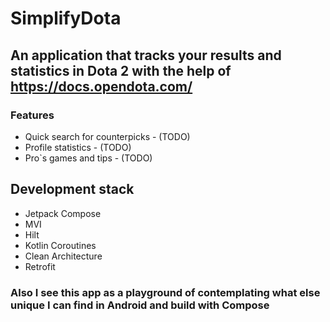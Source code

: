 # SimplifyDota

## An application that tracks your results and statistics in Dota 2 with the help of https://docs.opendota.com/

### Features

* Quick search for counterpicks - (TODO)
* Profile statistics - (TODO)
* Pro`s games and tips - (TODO)

## Development stack

* Jetpack Compose
* MVI
* Hilt
* Kotlin Coroutines
* Clean Architecture
* Retrofit

### Also I see this app as a playground of contemplating what else unique I can find in Android and build with Compose 
